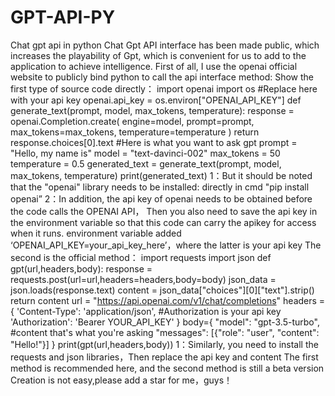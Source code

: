 # GPT-API-PY
Chat gpt api in python
Chat Gpt API interface has been made public, which increases the playability of Gpt, 
which is convenient for us to add to the application to achieve intelligence.
First of all, I use the openai official website to publicly bind python to call the api interface method:
Show the first type of source code directly：
import openai
import os
#Replace here with your api key
openai.api_key = os.environ["OPENAI_API_KEY"]
def generate_text(prompt, model, max_tokens, temperature):
    response = openai.Completion.create(
        engine=model,
        prompt=prompt,
        max_tokens=max_tokens,
        temperature=temperature
    )
    return response.choices[0].text
#Here is what you want to ask gpt
prompt = "Hello, my name is"
model = "text-davinci-002"
max_tokens = 50
temperature = 0.5
generated_text = generate_text(prompt, model, max_tokens, temperature)
print(generated_text)
1：But it should be noted that the "openai" library needs to be installed: directly in cmd "pip install openai”
2：In addition, the api key of openai needs to be obtained before the code calls the OPENAI API，
Then you also need to save the api key in the environment variable so that this code can carry the apikey for access when it runs.
environment variable added ‘OPENAI_API_KEY=your_api_key_here’，where the latter is your api key
The second is the official method：
import requests
import json
def gpt(url,headers,body):
    response = requests.post(url=url,headers=headers,body=body)
    json_data = json.loads(response.text)
    content = json_data["choices"][0]["text"].strip()
    return content
url = "https://api.openai.com/v1/chat/completions"
headers = {
    'Content-Type': 'application/json',
    #Authorization is your api key
    'Authorization': 'Bearer YOUR_API_KEY'
}
body={
    "model": "gpt-3.5-turbo",
    #content that's what you're asking
    "messages": [{"role": "user", "content": "Hello!"}]
}
print(gpt(url,headers,body))
1：Similarly, you need to install the requests and json libraries，Then replace the api key and content
The first method is recommended here, and the second method is still a beta version
Creation is not easy,please add a star for me，guys！
